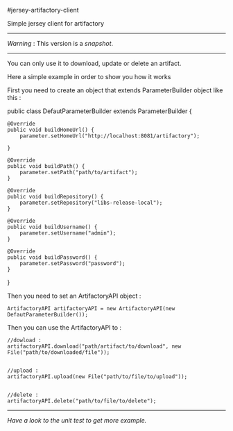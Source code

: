 #jersey-artifactory-client

Simple jersey client for artifactory

* * *
*Warning* : This version is a *snapshot*.
* * *
You can only use it to download, update or delete an artifact.

Here a simple example in order to show you how it works

First you need to create an object that extends ParameterBuilder object like this :

public class DefautParameterBuilder extends ParameterBuilder {

	@Override
	public void buildHomeUrl() {
		parameter.setHomeUrl("http://localhost:8081/artifactory");
		
	}

	@Override
	public void buildPath() {
		parameter.setPath("path/to/artifact");		
	}

	@Override
	public void buildRepository() {
		parameter.setRepository("libs-release-local");		
	}

	@Override
	public void buildUsername() {
		parameter.setUsername("admin");		
	}

	@Override
	public void buildPassword() {
		parameter.setPassword("password");
	}

}


Then you need to set an ArtifactoryAPI object :

	ArtifactoryAPI artifactoryAPI = new ArtifactoryAPI(new DefautParameterBuilder());		
	
	
Then you can use the ArtifactoryAPI to :

	//dowload :
	artifactoryAPI.download("path/artifact/to/download", new File("path/to/downloaded/file"));
	
	
	//upload :
	artifactoryAPI.upload(new File("path/to/file/to/upload"));
	
	
	//delete :
	artifactoryAPI.delete("path/to/file/to/delete");
* * *
*Have a look to the unit test to get more example.*

